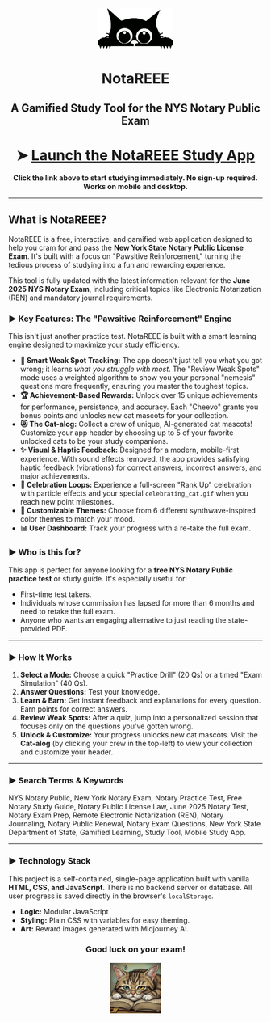 <div align="center">
  <img src="https://raw.githubusercontent.com/reg0lino/NOTAR333/main/images/cat.gif" alt="NotaR333 Mascot" width="150">
  <h1>NotaREEE</h1>
  <h2>A Gamified Study Tool for the NYS Notary Public Exam</h2>
</div>

<div align="center">

# ➤ [**Launch the NotaREEE Study App**](https://reg0lino.github.io/NOTAR333/)

**Click the link above to start studying immediately. No sign-up required. Works on mobile and desktop.**

</div>

---

## What is NotaREEE?

NotaREEE is a free, interactive, and gamified web application designed to help you cram for and pass the **New York State Notary Public License Exam**. It's built with a focus on "Pawsitive Reinforcement," turning the tedious process of studying into a fun and rewarding experience.

This tool is fully updated with the latest information relevant for the **June 2025 NYS Notary Exam**, including critical topics like Electronic Notarization (REN) and mandatory journal requirements.

### ► Key Features: The "Pawsitive Reinforcement" Engine

This isn't just another practice test. NotaREEE is built with a smart learning engine designed to maximize your study efficiency.

- **🧠 Smart Weak Spot Tracking:** The app doesn't just tell you what you got wrong; it learns *what you struggle with most*. The "Review Weak Spots" mode uses a weighted algorithm to show you your personal "nemesis" questions more frequently, ensuring you master the toughest topics.
- **🏆 Achievement-Based Rewards:** Unlock over 15 unique achievements for performance, persistence, and accuracy. Each "Cheevo" grants you bonus points and unlocks new cat mascots for your collection.
- **😻 The Cat-alog:** Collect a crew of unique, AI-generated cat mascots! Customize your app header by choosing up to 5 of your favorite unlocked cats to be your study companions.
- **✨ Visual & Haptic Feedback:** Designed for a modern, mobile-first experience. With sound effects removed, the app provides satisfying haptic feedback (vibrations) for correct answers, incorrect answers, and major achievements.
- **🚀 Celebration Loops:** Experience a full-screen "Rank Up" celebration with particle effects and your special `celebrating_cat.gif` when you reach new point milestones.
- **🎨 Customizable Themes:** Choose from 6 different synthwave-inspired color themes to match your mood.
- **📊 User Dashboard:** Track your progress with a re-take the full exam.

### ► Who is this for?
This app is perfect for anyone looking for a **free NYS Notary Public practice test** or study guide. It's especially useful for:
-   First-time test takers.
-   Individuals whose commission has lapsed for more than 6 months and need to retake the full exam.
-   Anyone who wants an engaging alternative to just reading the state-provided PDF.

---
### ► How It Works
1.  **Select a Mode:** Choose a quick "Practice Drill" (20 Qs) or a timed "Exam Simulation" (40 Qs).
2.  **Answer Questions:** Test your knowledge.
3.  **Learn & Earn:** Get instant feedback and explanations for every question. Earn points for correct answers.
4.  **Review Weak Spots:** After a quiz, jump into a personalized session that focuses only on the questions you've gotten wrong.
5.  **Unlock & Customize:** Your progress unlocks new cat mascots. Visit the **Cat-alog** (by clicking your crew in the top-left) to view your collection and customize your header.

---
### ► Search Terms & Keywords
NYS Notary Public, New York Notary Exam, Notary Practice Test, Free Notary Study Guide, Notary Public License Law, June 2025 Notary Test, Notary Exam Prep, Remote Electronic Notarization (REN), Notary Journaling, Notary Public Renewal, Notary Exam Questions, New York State Department of State, Gamified Learning, Study Tool, Mobile Study App.

---
### ► Technology Stack
This project is a self-contained, single-page application built with vanilla **HTML, CSS, and JavaScript**. There is no backend server or database. All user progress is saved directly in the browser's `localStorage`.
-   **Logic:** Modular JavaScript
-   **Styling:** Plain CSS with variables for easy theming.
-   **Art:** Reward images generated with Midjourney AI.

<div align="center">
  <h3>Good luck on your exam!</h3>
  <a href="https://reg0lino.github.io/NOTAR333/">
    <img src="https://raw.githubusercontent.com/reg0lino/NOTAR333/main/images/cat_study.png" width="100" alt="Study Cat">
  </a>
</div>
